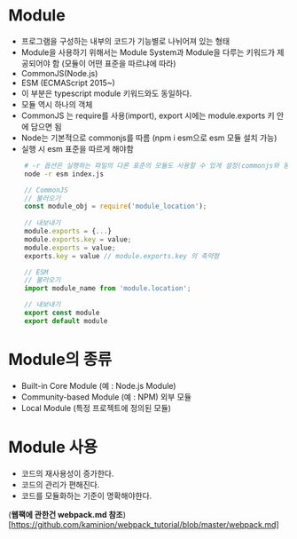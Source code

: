 # Module
- 프로그램을 구성하는 내부의 코드가 기능별로 나뉘어져 있는 형태
- Module을 사용하기 위해서는 Module System과 Module을 다루는 키워드가 제공되어야 함 (모듈이 어떤 표준을 따르냐에 따라)
- CommonJS(Node.js)
- ESM (ECMAScript 2015~)
- 이 부분은 typescript module 키워드와도 동일하다.
- 모듈 역시 하나의 객체
- CommonJS 는 require를 사용(import), export 시에는 module.exports 키 안에 담으면 됨
- Node는 기본적으로 commonjs를 따름 (npm i esm으로 esm 모듈 설치 가능)
- 실행 시 esm 표준을 따르게 해야함
~~~bash
    # -r 옵션은 실행하는 파일의 다른 표준의 모듈도 사용할 수 있게 설정(commonjs와 동시사용가능)
    node -r esm index.js
~~~

~~~js
    // CommonJS
    // 불러오기
    const module_obj = require('module_location');
    
    // 내보내기
    module.exports = {...}
    module.exports.key = value;
    module.exports = value;
    exports.key = value // module.exports.key 의 축약형
~~~

~~~js
    // ESM
    // 불러오기
    import module_name from 'module.location';

    // 내보내기
    export const module
    export default module
~~~


# Module의 종류
- Built-in Core Module (예 : Node.js Module)
- Community-based Module (예 : NPM) 외부 모듈
- Local Module (특정 프로젝트에 정의된 모듈)

# Module 사용
- 코드의 재사용성이 증가한다.
- 코드의 관리가 편해진다.
- 코드를 모듈화하는 기준이 명확해야한다.

(**웹팩에 관한건 webpack.md 참조**)[https://github.com/kaminion/webpack_tutorial/blob/master/webpack.md]